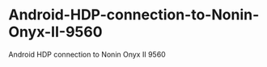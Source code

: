 Android-HDP-connection-to-Nonin-Onyx-II-9560
============================================

Android HDP connection to Nonin Onyx II 9560
